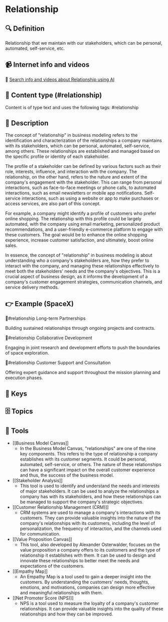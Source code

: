 
# Relationship


## 🔍 Definition
Relationship that we maintain with our stakeholders, which can be personal, automated, self-service, etc.


## 📹 Internet info and videos
🤖 [Search info and videos about Relationship using AI](https://www.perplexity.ai/search?q=videos+about+Relationship:+Relationship+that+we+maintain+with+our+stakeholders,+which+can+be+personal,+automated,+self-service,+etc.
)

## 📰 Content type (#relationship)
Content is of type text and uses the following tags: #relationship


## 📖 Description
The concept of "relationship" in business modeling refers to the identification and characterization of the relationships a company maintains with its stakeholders, which can be personal, automated, self-service, among others. These relationships are established and managed based on the specific profile or identity of each stakeholder.

The profile of a stakeholder can be defined by various factors such as their role, interests, influence, and interaction with the company. The relationship, on the other hand, refers to the nature and extent of the company's engagement with the stakeholder. This can range from personal interactions, such as face-to-face meetings or phone calls, to automated interactions, such as email newsletters or mobile app notifications. Self-service interactions, such as using a website or app to make purchases or access services, are also part of this concept.

For example, a company might identify a profile of customers who prefer online shopping. The relationship with this profile could be largely automated, with the company using email marketing, personalized product recommendations, and a user-friendly e-commerce platform to engage with these customers. The goal would be to enhance the online shopping experience, increase customer satisfaction, and ultimately, boost online sales.

In essence, the concept of "relationship" in business modeling is about understanding who a company's stakeholders are, how they prefer to interact with the company, and managing these relationships effectively to meet both the stakeholders' needs and the company's objectives. This is a crucial aspect of business design, as it informs the development of a company's customer engagement strategies, communication channels, and service delivery methods.

## 👉 Example (SpaceX)

🤝#relationship Long-term Partnerships

Building sustained relationships through ongoing projects and contracts.

🤝#relationship Collaborative Development

Engaging in joint research and development efforts to push the boundaries of space exploration.

🤝#relationship Customer Support and Consultation

Offering expert guidance and support throughout the mission planning and execution phases.

## 🔑 Keys



## 🗄️ Topics


## 🧰 Tools
- [[Business Model Canvas]]
  - In the Business Model Canvas, "relationships" are one of the nine key components. This refers to the type of relationship a company establishes with its customer segments. It could be personal, automated, self-service, or others. The nature of these relationships can have a significant impact on the overall customer experience and thus, the success of the business model.
- [[Stakeholder Analysis]]
  - This tool is used to identify and understand the needs and interests of major stakeholders. It can be used to analyze the relationships a company has with its stakeholders, and how these relationships can be managed to support the company's strategic objectives.
- [[Customer Relationship Management (CRM)]]
  - CRM systems are used to manage a company's interactions with its customers. They can provide valuable insights into the nature of the company's relationships with its customers, including the level of personalization, the frequency of interaction, and the channels used for communication.
- [[Value Proposition Canvas]]
  - This tool, also developed by Alexander Osterwalder, focuses on the value proposition a company offers to its customers and the type of relationship it establishes with them. It can be used to design and innovate these relationships to better meet the needs and expectations of the customers.
- [[Empathy Map]]
  - An Empathy Map is a tool used to gain a deeper insight into the customers. By understanding the customers' needs, thoughts, emotions, and motivations, companies can design more effective and meaningful relationships with them.
- [[Net Promoter Score (NPS)]]
  - NPS is a tool used to measure the loyalty of a company's customer relationships. It can provide valuable insights into the quality of these relationships and how they can be improved.
